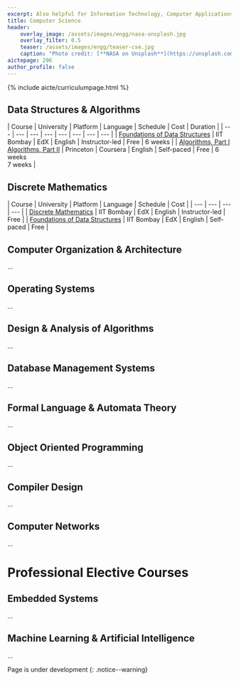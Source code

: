 ```yaml
---
excerpt: Also helpful for Information Technology, Computer Applications students
title: Computer Science
header:
    overlay_image: /assets/images/engg/nasa-unsplash.jpg
    overlay_filter: 0.5
    teaser: /assets/images/engg/teaser-cse.jpg
    caption: "Photo credit: [**NASA on Unsplash**](https://unsplash.com/@nasa)"
aictepage: 296
author_profile: false
---
```

{% include aicte/curriculumpage.html %}

## Data Structures & Algorithms

| Course | University | Platform | Language | Schedule | Cost | Duration |
| --- | --- | --- | --- | --- | --- | --- | --- |
| [Foundations of Data Structures](https://www.edx.org/course/foundations-of-data-structures-course-v1iitbombayxcs2131x1t2020) | IIT Bombay | EdX | English | Instructor-led | Free | 6 weeks |
| [Algorithms, Part I](https://www.coursera.org/learn/algorithms-part1)<br>[Algorithms, Part II](https://www.coursera.org/learn/algorithms-part2) | Princeton | Coursera | English | Self-paced | Free | 6 weeks<br>7 weeks |

## Discrete Mathematics

| Course | University | Platform | Language | Schedule | Cost |
| --- | --- | --- | --- |
| [Discrete Mathematics](https://www.edx.org/course/foundations-of-data-structures-course-v1iitbombayxcs2131x1t2020) | IIT Bombay | EdX | English | Instructor-led | Free |
| [Foundations of Data Structures](https://www.edx.org/course/foundations-of-data-structures-course-v1iitbombayxcs2131x1t2020) | IIT Bombay | EdX | English | Self-paced | Free |

## Computer Organization & Architecture
...

## Operating Systems
...

## Design & Analysis of Algorithms
...

## Database Management Systems
...

## Formal Language & Automata Theory
...

## Object Oriented Programming
...

## Compiler Design
...

## Computer Networks
...

# Professional Elective Courses
## Embedded Systems
...

## Machine Learning & Artificial Intelligence
...

Page is under development
{: .notice--warning}